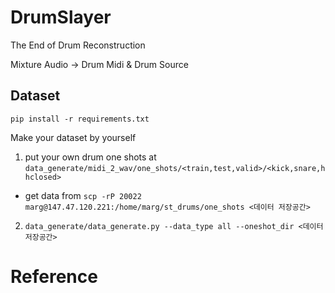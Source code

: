 # DrumSlayer
The End of Drum Reconstruction

Mixture Audio -> Drum Midi & Drum Source

## Dataset
`pip install -r requirements.txt`

Make your dataset by yourself

1. put your own drum one shots at `data_generate/midi_2_wav/one_shots/<train,test,valid>/<kick,snare,hhclosed>`

- get data from `scp -rP 20022 marg@147.47.120.221:/home/marg/st_drums/one_shots <데이터 저장공간>` 

2. `data_generate/data_generate.py --data_type all --oneshot_dir <데이터 저장공간> `


# Reference
